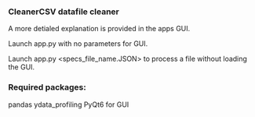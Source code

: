 ### CleanerCSV datafile cleaner

A more detialed explanation is provided in the apps GUI.

Launch app.py with no parameters for GUI.

Launch app.py <specs_file_name.JSON> to process a file without loading the GUI.

### Required packages:
pandas
ydata_profiling
PyQt6 for GUI